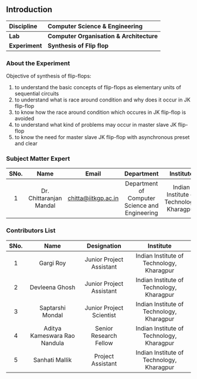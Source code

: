 ## Introduction



<b>Discipline | <b>Computer Science & Engineering
:--|:--|
<b> Lab | <b> Computer Organisation & Architecture
<b> Experiment|     <b> Synthesis of Flip flop 

### About the Experiment 

Objective of synthesis of flip-flops:

1. to understand the basic concepts of flip-flops as elementary units of sequential circuits
2. to understand what is race around condition and why does it occur in JK flip-flop
3. to know how the race around condition which occures in JK flip-flop is avoided
4. to understand what kind of problems may occur in master slave JK flip-flop
5. to know the need for master slave JK flip-flop with asynchronous preset and clear

### Subject Matter Expert
| SNo. | Name | Email | Department | Institute | 
| :---: | :---: | :---: | :---: | :---: |
| 1 | Dr. Chittaranjan Mandal | chitta@iitkgp.ac.in | Department of Computer Science and Engineering | Indian Institute of Technology, Kharagpur

### Contributors List

| SNo. | Name | Designation | Institute | 
| :---: | :---: | :---: | :---: | 
| 1 | Gargi Roy | Junior Project Assistant | Indian Institute of Technology, Kharagpur
| 2 | Devleena Ghosh | Junior Project Assistant | Indian Institute of Technology, Kharagpur
| 3 | Saptarshi Mondal | Junior Project Scientist | Indian Institute of Technology, Kharagpur
| 4 | Aditya Kameswara Rao Nandula | Senior Research Fellow | Indian Institute of Technology, Kharagpur
| 5 | Sanhati Mallik | Project Assistant | Indian Institute of Technology, Kharagpur





